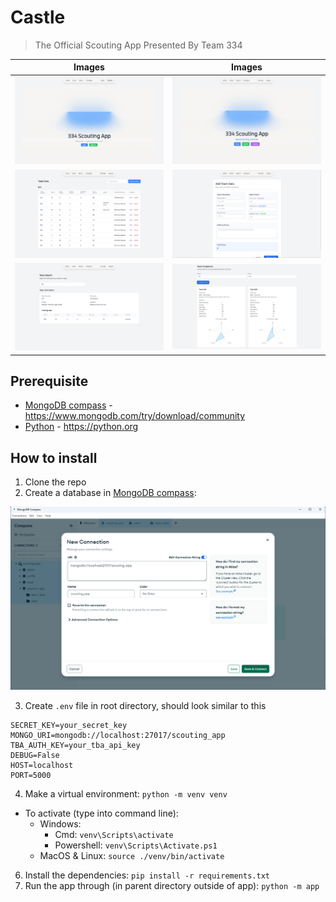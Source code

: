 # Castle
> The Official Scouting App Presented By Team 334

| Images | Images |
| ---- | ----- |
| ![Home unlogined](./assets/home.png) | ![Home logined](./assets/home-2.png) |
| ![Scout](./assets/scout.png) | ![Add data](./assets/scout-2.png) |
| ![Search](./assets/search.png) | ![Compare](./assets/compare.png) |

## Prerequisite
- [MongoDB compass](https://www.mongodb.com/try/download/community) - https://www.mongodb.com/try/download/community
- [Python](https://python.org) - https://python.org



## How to install
1. Clone the repo
2. Create a database in [MongoDB compass](https://www.mongodb.com/try/download/community):

![MongoDB Compass](./assets/mongodb.png)

3. Create `.env` file in root directory, should look similar to this
```
SECRET_KEY=your_secret_key
MONGO_URI=mongodb://localhost:27017/scouting_app
TBA_AUTH_KEY=your_tba_api_key
DEBUG=False
HOST=localhost
PORT=5000
```
4. Make a virtual environment: `python -m venv venv`
  - To activate (type into command line):
    - Windows:
      - Cmd: `venv\Scripts\activate`
      - Powershell: `venv\Scripts\Activate.ps1`
    - MacOS & Linux: `source ./venv/bin/activate`
6. Install the dependencies: `pip install -r requirements.txt`
7. Run the app through (in parent directory outside of app): `python -m app`
